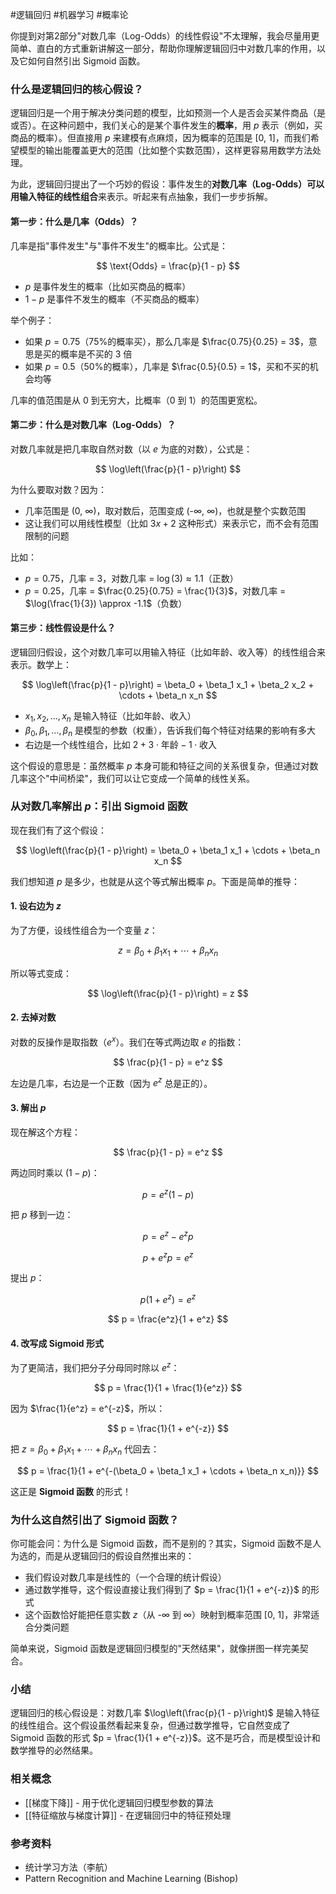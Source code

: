 #逻辑回归 #机器学习 #概率论

你提到对第2部分"对数几率（Log-Odds）的线性假设"不太理解，我会尽量用更简单、直白的方式重新讲解这一部分，帮助你理解逻辑回归中对数几率的作用，以及它如何自然引出 Sigmoid 函数。

### 什么是逻辑回归的核心假设？

逻辑回归是一个用于解决分类问题的模型，比如预测一个人是否会买某件商品（是或否）。在这种问题中，我们关心的是某个事件发生的**概率**，用 $p$ 表示（例如，买商品的概率）。但直接用 $p$ 来建模有点麻烦，因为概率的范围是 [0, 1]，而我们希望模型的输出能覆盖更大的范围（比如整个实数范围），这样更容易用数学方法处理。

为此，逻辑回归提出了一个巧妙的假设：事件发生的**对数几率（Log-Odds）**可以用输入特征的**线性组合**来表示。听起来有点抽象，我们一步步拆解。

#### 第一步：什么是几率（Odds）？
几率是指"事件发生"与"事件不发生"的概率比。公式是：

$$
\text{Odds} = \frac{p}{1 - p}
$$

- $p$ 是事件发生的概率（比如买商品的概率）
- $1 - p$ 是事件不发生的概率（不买商品的概率）

举个例子：
- 如果 $p = 0.75$（75%的概率买），那么几率是 $\frac{0.75}{0.25} = 3$，意思是买的概率是不买的 3 倍
- 如果 $p = 0.5$（50%的概率），几率是 $\frac{0.5}{0.5} = 1$，买和不买的机会均等

几率的值范围是从 0 到无穷大，比概率（0 到 1）的范围更宽松。

#### 第二步：什么是对数几率（Log-Odds）？
对数几率就是把几率取自然对数（以 $e$ 为底的对数），公式是：

$$
\log\left(\frac{p}{1 - p}\right)
$$

为什么要取对数？因为：
- 几率范围是 (0, ∞)，取对数后，范围变成 (-∞, ∞)，也就是整个实数范围
- 这让我们可以用线性模型（比如 $3x + 2$ 这种形式）来表示它，而不会有范围限制的问题

比如：
- $p = 0.75$，几率 = 3，对数几率 = $\log(3) \approx 1.1$（正数）
- $p = 0.25$，几率 = $\frac{0.25}{0.75} = \frac{1}{3}$，对数几率 = $\log(\frac{1}{3}) \approx -1.1$（负数）

#### 第三步：线性假设是什么？
逻辑回归假设，这个对数几率可以用输入特征（比如年龄、收入等）的线性组合来表示。数学上：

$$
\log\left(\frac{p}{1 - p}\right) = \beta_0 + \beta_1 x_1 + \beta_2 x_2 + \cdots + \beta_n x_n
$$

- $x_1, x_2, \dots, x_n$ 是输入特征（比如年龄、收入）
- $\beta_0, \beta_1, \dots, \beta_n$ 是模型的参数（权重），告诉我们每个特征对结果的影响有多大
- 右边是一个线性组合，比如 $2 + 3 \cdot \text{年龄} - 1 \cdot \text{收入}$

这个假设的意思是：虽然概率 $p$ 本身可能和特征之间的关系很复杂，但通过对数几率这个"中间桥梁"，我们可以让它变成一个简单的线性关系。

### 从对数几率解出 $p$：引出 Sigmoid 函数

现在我们有了这个假设：

$$
\log\left(\frac{p}{1 - p}\right) = \beta_0 + \beta_1 x_1 + \cdots + \beta_n x_n
$$

我们想知道 $p$ 是多少，也就是从这个等式解出概率 $p$。下面是简单的推导：

#### 1. 设右边为 $z$
为了方便，设线性组合为一个变量 $z$：

$$
z = \beta_0 + \beta_1 x_1 + \cdots + \beta_n x_n
$$

所以等式变成：

$$
\log\left(\frac{p}{1 - p}\right) = z
$$

#### 2. 去掉对数
对数的反操作是取指数（$e^x$）。我们在等式两边取 $e$ 的指数：

$$
\frac{p}{1 - p} = e^z
$$

左边是几率，右边是一个正数（因为 $e^z$ 总是正的）。

#### 3. 解出 $p$
现在解这个方程：

$$
\frac{p}{1 - p} = e^z
$$

两边同时乘以 $(1 - p)$：

$$
p = e^z (1 - p)
$$

把 $p$ 移到一边：

$$
p = e^z - e^z p
$$

$$
p + e^z p = e^z
$$

提出 $p$：

$$
p (1 + e^z) = e^z
$$

$$
p = \frac{e^z}{1 + e^z}
$$

#### 4. 改写成 Sigmoid 形式
为了更简洁，我们把分子分母同时除以 $e^z$：

$$
p = \frac{1}{1 + \frac{1}{e^z}}
$$

因为 $\frac{1}{e^z} = e^{-z}$，所以：

$$
p = \frac{1}{1 + e^{-z}}
$$

把 $z = \beta_0 + \beta_1 x_1 + \cdots + \beta_n x_n$ 代回去：

$$
p = \frac{1}{1 + e^{-(\beta_0 + \beta_1 x_1 + \cdots + \beta_n x_n)}}
$$

这正是 **Sigmoid 函数** 的形式！

### 为什么这自然引出了 Sigmoid 函数？

你可能会问：为什么是 Sigmoid 函数，而不是别的？其实，Sigmoid 函数不是人为选的，而是从逻辑回归的假设自然推出来的：
- 我们假设对数几率是线性的（一个合理的统计假设）
- 通过数学推导，这个假设直接让我们得到了 $p = \frac{1}{1 + e^{-z}}$ 的形式
- 这个函数恰好能把任意实数 $z$（从 -∞ 到 ∞）映射到概率范围 [0, 1]，非常适合分类问题

简单来说，Sigmoid 函数是逻辑回归模型的"天然结果"，就像拼图一样完美契合。

### 小结

逻辑回归的核心假设是：对数几率 $\log\left(\frac{p}{1 - p}\right)$ 是输入特征的线性组合。这个假设虽然看起来复杂，但通过数学推导，它自然变成了 Sigmoid 函数的形式 $p = \frac{1}{1 + e^{-z}}$。这不是巧合，而是模型设计和数学推导的必然结果。

### 相关概念
- [[梯度下降]] - 用于优化逻辑回归模型参数的算法
- [[特征缩放与梯度计算]] - 在逻辑回归中的特征预处理

### 参考资料
- 统计学习方法（李航）
- Pattern Recognition and Machine Learning (Bishop) 
